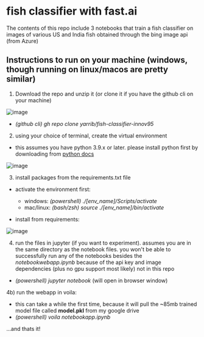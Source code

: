# fish classifier with fast.ai

The contents of this repo include 3 notebooks that train a fish classifier on images of various US and India fish obtained through the bing image api (from Azure)


## Instructions to run on your machine (windows, though running on linux/macos are pretty similar)

1) Download the repo and unzip it (or clone it if you have the github cli on your machine)

  ![image](https://user-images.githubusercontent.com/54746480/164243256-5c976004-949a-40d1-a3eb-49c23bfee144.png)

  + <i> (github cli) gh repo clone yarrib/fish-classifier-innov95 </i>


2) using your choice of terminal, create the virtual environment

  + this assumes you have python 3.9.x or later. please install python first by downloading from [python docs](https://www.python.org/downloads/?msclkid=d6a84840c0af11ecb8ac528392b60399)

  ![image](https://user-images.githubusercontent.com/54746480/164244856-6a49c476-ea2b-4c6e-90ed-0cd7c6264fec.png)
  

3)  install packages from the requirements.txt file

  + activate the environment first:
  
      - windows: <i> (powershell) ./[env_name]/Scripts/activate </i>
      - mac/linux: <i> (bash/zsh) source ./[env_name]/bin/activate </i>


  + install from requirements:

  ![image](https://user-images.githubusercontent.com/54746480/164245713-74e8bf8e-831b-4591-9fe6-e1261bb59103.png)

4) run the files in jupyter (if you want to experiment). assumes you are in the same directory as the notebook files. you won't be able to successfully run any of the notebooks besides the <i>notebookwebapp.ipynb</i> because of the api key and image dependencies (plus no gpu support most likely) not in this repo

  + <i> (powershell) jupyter notebook </i> (will open in browser window)

4b) run the webapp in voila:

  + this can take a while the first time, because it will pull the ~85mb trained model file called <b>model.pkl</b> from my google drive
  + <i> (powershell) voila notebookapp.ipynb </i>


...and thats it!

